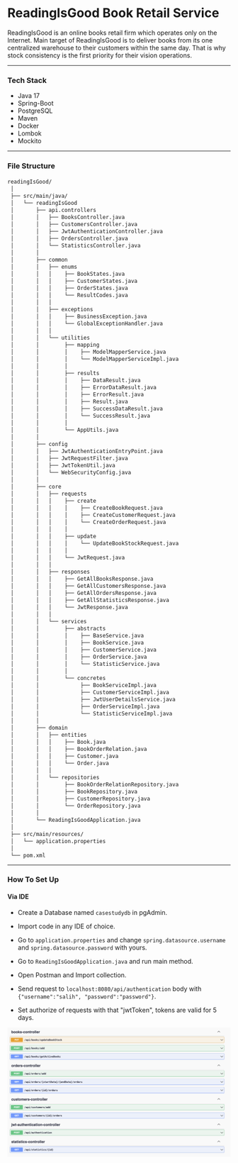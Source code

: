 # ReadingIsGood Book Retail Service
ReadingIsGood is an online books retail firm which operates only on the Internet. Main
target of ReadingIsGood is to deliver books from its one centralized warehouse to their
customers within the same day. That is why stock consistency is the first priority for their
vision operations.

-------------------------------------

### **Tech Stack**

* Java 17
* Spring-Boot
* PostgreSQL
* Maven
* Docker
* Lombok
* Mockito

-------------------------------------

### **File Structure**

```
readingIsGood/
 │
 ├── src/main/java/
 │   └── readingIsGood
 │       ├── api.controllers
 │       │   ├── BooksController.java
 │       │   ├── CustomersController.java
 │       │   ├── JwtAuthenticationController.java
 │       │   ├── OrdersController.java
 │       │   └── StatisticsController.java
 │       │
 │       ├── common
 │       │   ├── enums
 │       │   │    ├── BookStates.java
 │       │   │    ├── CustomerStates.java
 │       │   │    ├── OrderStates.java
 │       │   │    └── ResultCodes.java
 │       │   │ 
 │       │   ├── exceptions
 │       │   │    ├── BusinessException.java
 │       │   │    └── GlobalExceptionHandler.java
 │       │   │ 
 │       │   └── utilities
 │       │        ├── mapping
 │       │        │    ├── ModelMapperService.java
 │       │        │    └── ModelMapperServiceImpl.java
 │       │        │
 │       │        ├── results
 │       │        │    ├── DataResult.java
 │       │        │    ├── ErrorDataResult.java
 │       │        │    ├── ErrorResult.java
 │       │        │    ├── Result.java
 │       │        │    ├── SuccessDataResult.java
 │       │        │    └── SuccessResult.java
 │       │        │
 │       │        └── AppUtils.java
 │       │        
 │       ├── config
 │       │   ├── JwtAuthenticationEntryPoint.java
 │       │   ├── JwtRequestFilter.java
 │       │   ├── JwtTokenUtil.java
 │       │   └── WebSecurityConfig.java
 │       │
 │       ├── core
 │       │   ├── requests
 │       │   │    ├── create
 │       │   │    │    ├── CreateBookRequest.java
 │       │   │    │    ├── CreateCustomerRequest.java
 │       │   │    │    └── CreateOrderRequest.java
 │       │   │    │
 │       │   │    ├── update
 │       │   │    │    └── UpdateBookStockRequest.java
 │       │   │    │
 │       │   │    └── JwtRequest.java
 │       │   │    
 │       │   ├── responses
 │       │   │    ├── GetAllBooksResponse.java
 │       │   │    ├── GetAllCustomersResponse.java
 │       │   │    ├── GetAllOrdersResponse.java
 │       │   │    ├── GetAllStatisticsResponse.java
 │       │   │    └── JwtResponse.java
 │       │   │ 
 │       │   └── services
 │       │        ├── abstracts
 │       │        │    ├── BaseService.java
 │       │        │    ├── BookService.java
 │       │        │    ├── CustomerService.java
 │       │        │    ├── OrderService.java
 │       │        │    └── StatisticService.java
 │       │        │
 │       │        └── concretes
 │       │             ├── BookServiceImpl.java
 │       │             ├── CustomerServiceImpl.java
 │       │             ├── JwtUserDetailsService.java
 │       │             ├── OrderServiceImpl.java
 │       │             └── StatisticServiceImpl.java 
 │       │        
 │       ├── domain
 │       │   ├── entities
 │       │   │    ├── Book.java
 │       │   │    ├── BookOrderRelation.java
 │       │   │    ├── Customer.java
 │       │   │    └── Order.java
 │       │   │ 
 │       │   └── repositories
 │       │        ├── BookOrderRelationRepository.java
 │       │        ├── BookRepository.java
 │       │        ├── CustomerRepository.java
 │       │        └── OrderRepository.java
 │       │
 │       └── ReadingIsGoodApplication.java
 │
 ├── src/main/resources/
 │   └── application.properties
 │
 └── pom.xml
```
-------------------------------------

### **How To Set Up**

#### **Via IDE**

* Create a Database named `casestudydb` in pgAdmin.

* Import code in any IDE of choice.

* Go to `application.properties` and change `spring.datasource.username` and `spring.datasource.password` with yours.

* Go to `ReadingIsGoodApplication.java` and run main method.

* Open Postman and Import collection.

* Send request to `localhost:8080/api/authentication` body with `{"username":"salih", "password":"password"}`.

* Set authorize of requests with that "jwtToken", tokens are valid for 5 days.

![alt text](https://github.com/salihbag/readingIsGood/blob/main/swagger.png?raw=true)
